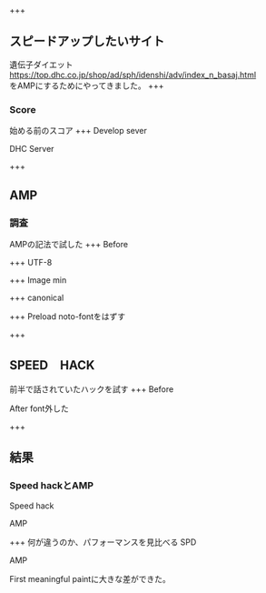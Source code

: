 #

+++
## スピードアップしたいサイト
遺伝子ダイエット  
https://top.dhc.co.jp/shop/ad/sph/idenshi/adv/index_n_basaj.html  
をAMPにするためにやってきました。
+++
### Score
始める前のスコア
+++
Develop sever
[](image:assets/images/idenshi_dev_LH_before.png)

DHC Server
[](image:assets/images/idenshi_dhc_LH_before.png)


<!-- section -->
+++
## AMP
### 調査
AMPの記法で試した
+++
Before
[](image:assets/images/idenshi_dev_LH_after.png)

+++
UTF-8
[](image:assets/images/idenshi_dev_LH_UTF-8.png)

+++
Image min
[](image:assets/images/idenshi_dev_LH_imagemin.png)

+++
canonical
[](image:assets/images/before.png)

+++
Preload
noto-fontをはずす
[](image:assets/images/amp_after.png)

+++
## SPEED　HACK
前半で話されていたハックを試す
+++
Before
[](image:assets/images/spd_normal.png)

After
font外した
[](image:assets/images/spd_after2.png)



<!-- section -->
+++
## 結果
### Speed hackとAMP
Speed hack
[](image:assets/images/spd_after2.png)

AMP
[](image:assets/images/amp_after.png)

<!-- section -->
+++
何が違うのか、パフォーマンスを見比べる
SPD
[](image:assets/images/spd_performance.png)

AMP
[](image:assets/images/amp_performance.png)

First meaningful paintに大きな差ができた。
